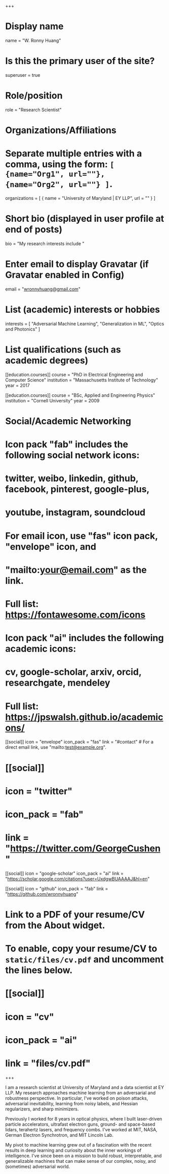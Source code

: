 +++
# Display name
name = "W. Ronny Huang"

# Is this the primary user of the site?
superuser = true

# Role/position
role = "Research Scientist"

# Organizations/Affiliations
#   Separate multiple entries with a comma, using the form: `[ {name="Org1", url=""}, {name="Org2", url=""} ]`.
organizations = [ { name = "University of Maryland | EY LLP", url = "" } ]

# Short bio (displayed in user profile at end of posts)
bio = "My research interests include "

# Enter email to display Gravatar (if Gravatar enabled in Config)
email = "wronnyhuang@gmail.com"

# List (academic) interests or hobbies
interests = [
  "Adversarial Machine Learning",
  "Generalization in ML",
  "Optics and Photonics"
]

# List qualifications (such as academic degrees)
[[education.courses]]
  course = "PhD in Electrical Engineering and Computer Science"
  institution = "Massachusetts Institute of Technology"
  year = 2017

[[education.courses]]
  course = "BSc, Applied and Engineering Physics"
  institution = "Cornell University"
  year = 2009

# Social/Academic Networking
#
# Icon pack "fab" includes the following social network icons:
#
#   twitter, weibo, linkedin, github, facebook, pinterest, google-plus,
#   youtube, instagram, soundcloud
#
#   For email icon, use "fas" icon pack, "envelope" icon, and
#   "mailto:your@email.com" as the link.
#
#   Full list: https://fontawesome.com/icons
#
# Icon pack "ai" includes the following academic icons:
#
#   cv, google-scholar, arxiv, orcid, researchgate, mendeley
#
#   Full list: https://jpswalsh.github.io/academicons/

[[social]]
  icon = "envelope"
  icon_pack = "fas"
  link = "#contact"  # For a direct email link, use "mailto:test@example.org".

# [[social]]
# icon = "twitter"
# icon_pack = "fab"
# link = "https://twitter.com/GeorgeCushen"

[[social]]
  icon = "google-scholar"
  icon_pack = "ai"
  link = "https://scholar.google.com/citations?user=UxdgwBUAAAAJ&hl=en"

[[social]]
  icon = "github"
  icon_pack = "fab"
  link = "https://github.com/wronnyhuang"

# Link to a PDF of your resume/CV from the About widget.
# To enable, copy your resume/CV to `static/files/cv.pdf` and uncomment the lines below.
# [[social]]
#   icon = "cv"
#   icon_pack = "ai"
#   link = "files/cv.pdf"

+++

I am a research scientist at University of Maryland and a data scientist at EY LLP. My research approaches machine learning from an adversarial and robustness perspective. In particular, I've worked on poison attacks, adversarial inevitability, learning from noisy labels, and Hessian regularizers, and sharp minimizers. 

Previously I worked for 8 years in optical physics, where I built laser-driven particle accelerators, ultrafast electron guns, ground- and space-based lidars, terahertz lasers, and frequency combs. I've worked at MIT, NASA, German Electron Synchrotron, and MIT Lincoln Lab.

My pivot to machine learning grew out of a fascination with the recent results in deep learning and curiosity about the inner workings of intelligence. I've since been on a mission to build robust, interpretable, and generalizable machines that can make sense of our complex, noisy, and (sometimes) adversarial world.
